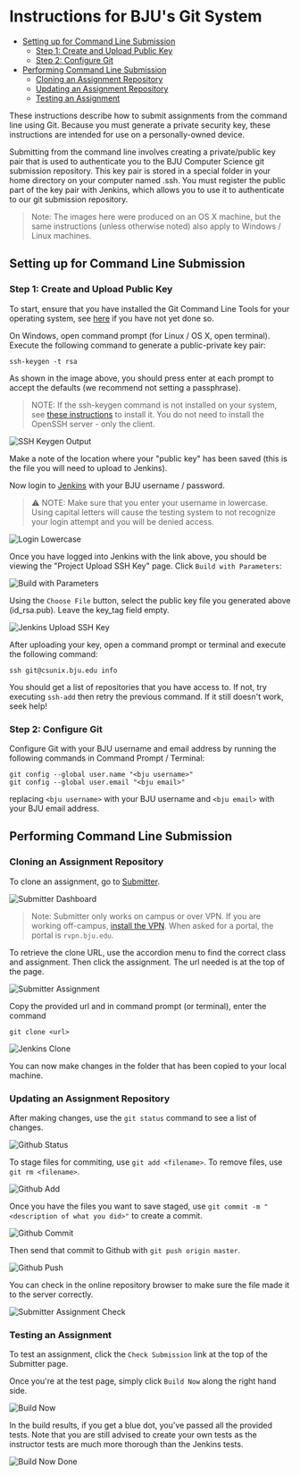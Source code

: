 # Instructions for BJU's Git System

* [Setting up for Command Line Submission](#setting-up-for-command-line-submission)
  + [Step 1: Create and Upload Public Key](#step-1-create-and-upload-public-key)
  + [Step 2: Configure Git](#step-2-configure-git)
* [Performing Command Line Submission](#performing-command-line-submission)
  + [Cloning an Assignment Repository](#cloning-an-assignment-repository)
  + [Updating an Assignment Repository](#updating-an-assignment-repository)
  + [Testing an Assignment](#testing-an-assignment)

These instructions describe how to submit assignments from the command line using Git. Because you must generate a private security key, these instructions are intended for use on a personally-owned device. 

Submitting from the command line involves creating a private/public key pair that is used to authenticate you to the BJU Computer Science git submission repository. This key pair is stored in a special folder in your home directory on your computer named .ssh. You must register the public part of the key pair with Jenkins, which allows you to use it to authenticate to our git submission repository.

> Note: The images here were produced on an OS X machine, but the same instructions (unless otherwise noted) also apply to Windows / Linux machines.

## Setting up for Command Line Submission

### Step 1: Create and Upload Public Key

To start, ensure that you have installed the Git Command Line Tools for your operating system, see [here](README-git.md) if you have not yet done so.    

On Windows, open command prompt (for Linux / OS X, open terminal). Execute the  following command to generate a public-private key pair:

```
ssh-keygen -t rsa
```

As shown in the image above, you should press enter at each prompt to accept the defaults (we recommend not setting a passphrase).

> NOTE: If the ssh-keygen command is not installed on your system, see [these instructions](https://docs.microsoft.com/en-us/windows-server/administration/openssh/openssh_install_firstuse) to install it. You do not need to install the OpenSSH server - only the client.

![SSH Keygen Output](images/git/ssh-keygen-output.png)

Make a note of the location where your "public key" has been saved (this is the file you will need to upload to Jenkins).

Now login to [Jenkins](https://protect.bju.edu/cps/jenkins/job/git-ssh-key-upload/) with your BJU username / password.

> :warning: NOTE: Make sure that you enter your username in lowercase.  Using capital letters will cause the testing system to not recognize your login attempt and you will be denied access.

![Login Lowercase](images/git/login-lowercase.png)

Once you have logged into Jenkins with the link above, you should be viewing the "Project Upload SSH Key" page. Click `Build with Parameters`:

![Build with Parameters](images/git/jenkins-build-with-parameters.png)

Using the `Choose File` button, select the public key file you generated above (id_rsa.pub). Leave the key_tag field empty.

![Jenkins Upload SSH Key](images/git/jenkins-upload-ssh-key.png)

After uploading your key, open a command prompt or terminal and execute the following command:

```
ssh git@csunix.bju.edu info
```

You should get a list of repositories that you have access to.  If not, try executing `ssh-add` then retry the previous command.  If it still doesn't work, seek help!

### Step 2: Configure Git

Configure Git with your BJU username and email address by running the following commands in Command Prompt / Terminal:

```
git config --global user.name "<bju username>"
git config --global user.email "<bju email>"
```

replacing `<bju username>` with your BJU username and `<bju email>` with your BJU email address.

## Performing Command Line Submission

### Cloning an Assignment Repository

To clone an assignment, go to [Submitter](https://protect.bju.edu/cps/submit/upload).

![Submitter Dashboard](images/webui/submiter-dashboard.png)

> Note: Submitter only works on campus or over VPN.  If you are working off-campus, [install the VPN](https://rvpn.bju.edu).  When asked for a portal, the portal is `rvpn.bju.edu`.

To retrieve the clone URL, use the accordion menu to find the correct class and assignment. Then click the assignment.  The url needed is at the top of the page.

![Submitter Assignment](images/webui/submiter-assignment.png)

Copy the provided url and in command prompt (or terminal), enter the command 

```
git clone <url>
```

![Jenkins Clone](images/git/jenkins-clone.png)

You can now make changes in the folder that has been copied to your local machine.

### Updating an Assignment Repository

After making changes, use the `git status` command to see a list of changes.

![Github Status](images/git/git-status.png)

To stage files for commiting, use `git add <filename>`.  To remove files, use `git rm <filename>`.

![Github Add](images/git/git-add.png)

Once you have the files you want to save staged, use `git commit -m "<description of what you did>"` to create a commit.

![Github Commit](images/git/git-commit.png)

Then send that commit to Github with `git push origin master`.

![Github Push](images/git/git-push.png)

You can check in the online repository browser to make sure the file made it to the server correctly.

![Submitter Assignment Check](images/webui/submiter-assignment.png)

### Testing an Assignment

To test an assignment, click the `Check Submission` link at the top of the Submitter page.

Once you're at the test page, simply click `Build Now` along the right hand side.

![Build Now](images/webui/build-now.png)

In the build results, if you get a blue dot, you've passed all the provided tests.  Note that you are still advised to create your own tests as the instructor tests are much more thorough than the Jenkins tests.

![Build Now Done](images/webui/build-now-done.png)
